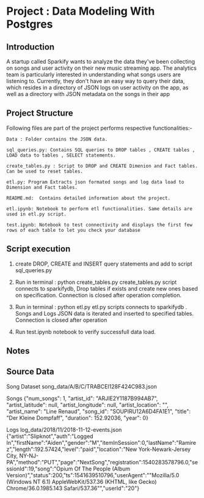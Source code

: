 Project : Data Modeling With Postgres
==================

Introduction
------------

A startup called Sparkify wants to analyze the data they've been collecting on songs and user activity on their new music streaming app. The analytics team is particularly interested in understanding what songs users are listening to. Currently, they don't have an easy way to query their data, which resides in a directory of JSON logs on user activity on the app, as well as a directory with JSON metadata on the songs in their app


Project Structure
-----------------

Following files are part of the project performs respective functionalities:-

    Data : Folder contains the JSON data.
    
    sql_queries.py: Contains SQL queries to DROP tables , CREATE tables , LOAD data to tables , SELECT statements.
    
    create_tables.py : Script to DROP and CREATE Dimenion and Fact tables. Can be used to reset tables. 
    
    etl.py: Program Extracts json formated songs and log data load to Dimension and Fact tables.
        
    README.md:  Contains detailed information about the project.

    etl.ipynb: Notebook to perform etl functionalities. Same details are used in etl.py script.
    
    test.ipynb: Notebook to test connectivity and displays the first few rows of each table to let you check your database
    
    
    
Script execution
----------------

1. create DROP, CREATE and INSERT query statements and add to script sql_queries.py

2. Run in terminal :  python create_tables.py
    create_tables.py script connects to sparkifydb, Drop tables if exists and create new ones based on specification. Connection is closed after operation completion.

3. Run in terminal :  python etl.py
    etl.py scripts connects to sparkifydb . Songs and Logs JSON data is iterated and inserted to specified tables.
    Connection is closed after operation
    
4. Run test.ipynb notebook to verify successfull data load.    

Notes
-----

Source Data
-----------
Song Dataset
song_data/A/B/C/TRABCEI128F424C983.json

Songs
{"num_songs": 1, "artist_id": "ARJIE2Y1187B994AB7", "artist_latitude": null, "artist_longitude": null, "artist_location": "", "artist_name": "Line Renaud", "song_id": "SOUPIRU12A6D4FA1E1", "title": "Der Kleine Dompfaff", "duration": 152.92036, "year": 0}

Logs
log_data/2018/11/2018-11-12-events.json
{"artist":"Slipknot","auth":"Logged In","firstName":"Aiden","gender":"M","itemInSession":0,"lastName":"Ramirez","length":192.57424,"level":"paid","location":"New York-Newark-Jersey City, NY-NJ-PA","method":"PUT","page":"NextSong","registration":1540283578796.0,"sessionId":19,"song":"Opium Of The People (Album Version)","status":200,"ts":1541639510796,"userAgent":"\"Mozilla\/5.0 (Windows NT 6.1) AppleWebKit\/537.36 (KHTML, like Gecko) Chrome\/36.0.1985.143 Safari\/537.36\"","userId":"20"}


